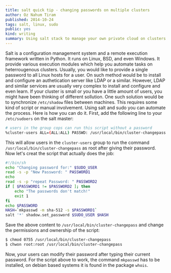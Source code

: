 ```yaml
---
title: salt quick tip - changing passwords on multiple clusters
author: Oz Nahum Tiram
published: 2014-10-24
tags: salt, linux, sudo
public: yes
kind: writing
summary: Using salt stack to manage your own private cloud on clusters can ease your life. Here is how you can allow users to update their passwords on multipl Linux hosts
---
```


Salt is a configuration management system and a remote execution framework written
in Python. It runs on Linux, BSD, and even Windows. It provide various execution
modules which help you automate tasks on heterrougenous clusters. 
Usually, you would like to provide a single password to all Linux hosts for a user. 
On such method would be to install and configure an authetication server like LDAP
or a similar. 
However, LDAP and similar services are usually very complex to install and configure
and even learn. If your cluster is small or you have a little amount of users, you 
might have been thinking of different sollution. One such solution would be to 
synchronize `/etc/shadow` files between machines. This requires some kind of script
or manual involvement. 
Using salt and sudo you can automate the process. Here is how you can do it. 
First, add the following line to your `/etc/sudoers` on the salt master:
    
```bash
# users in the group cops can run this script without a password
%cluster-users ALL=(ALL:ALL) PASSWD: /usr/local/bin/cluster-changepass
```  

This will allow users in the `cluster-users` group to run the command 
`/usr/local/bin/cluster-changepass` as root after giving their password. 
Now let's creat the script that actually does the job:
    
```bash 
#!/bin/sh
echo "Changing password for:" $SUDO_USER
read -s -p "New Password: " PASSWORD1
echo
read -s -p "repeat Password: " PASSWORD2
if [ $PASSWORD1 != $PASSWORD2 ]; then
    echo "The passwords don't match!"
    exit 1
fi
echo $PASSWORD
HASH=`mkpasswd -m sha-512 -s $PASSWORD1`
salt '*' shadow.set_password $SUDO_USER $HASH
``` 

Save the above content to `/usr/local/bin/cluster-changepass` and change the 
permissions and ownership of the script:

```bash
$ chmod 0755 /usr/local/bin/cluster-changepass
$ chwon root:root /usr/local/bin/cluster-changepass 
```

Now, your users can modify their password after typing their current password.
For the script above to work, the command `mkpasswd` has to be installed, on 
debian based systems it is found in the package `whois`.

